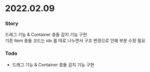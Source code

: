 # 2022.02.09

### Story
드래그 기능 & Container 충돌 감지 기능 구현        
기존 Item 충돌 코드는 idx 를 따로 나누면서 구조 변경으로 인해 부분 수정 필요


### Todo
- 드래그 기능 & Container 충돌 감지 기능 구현
